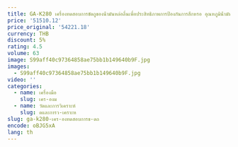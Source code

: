 ```yaml
---
title: GA-K280 เครื่องทดสอบการขัดถูของน้ํามันหล่อลื่นเพื่อประสิทธิภาพการป้องกันการสึกหรอ อุณหภูมิน้ํามัน และสารเติมแต่งป้องกันการสึกหรอ
price: '51510.12'
price_original: '54221.18'
currency: THB
discount: 5%
rating: 4.5
volume: 63
image: S99aff40c97364858ae75bb1b149640b9F.jpg
images:
  - S99aff40c97364858ae75bb1b149640b9F.jpg
video: ''
categories:
  - name: เครื่องมือ
    slug: เคร-องม
  - name: วัดและการวิเคราะห์
    slug: ดและการว-เคราะห
slug: ga-k280-เคร-องทดสอบการข-ดถ
encode: oBJG5xA
lang: th
---
```

  